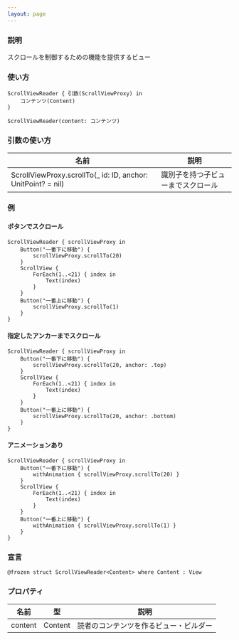 ```yaml
---
layout: page
---
```


### 説明

スクロールを制御するための機能を提供するビュー

### 使い方

    ScrollViewReader { 引数(ScrollViewProxy) in
        コンテンツ(Content)
    }

    ScrollViewReader(content: コンテンツ)

### 引数の使い方

| 名前 | 説明 |
|-----|------|
| ScrollViewProxy.scrollTo(_ id: ID, anchor: UnitPoint? = nil) | 識別子を持つ子ビューまでスクロール |


### 例

#### ボタンでスクロール

    ScrollViewReader { scrollViewProxy in
        Button("一番下に移動") {
            scrollViewProxy.scrollTo(20)
        }
        ScrollView {
            ForEach(1..<21) { index in
                Text(index)
            }
        }
        Button("一番上に移動") {
            scrollViewProxy.scrollTo(1)
        }
    }

#### 指定したアンカーまでスクロール

    ScrollViewReader { scrollViewProxy in
        Button("一番下に移動") {
            scrollViewProxy.scrollTo(20, anchor: .top)
        }
        ScrollView {
            ForEach(1..<21) { index in
                Text(index)
            }
        }
        Button("一番上に移動") {
            scrollViewProxy.scrollTo(20, anchor: .bottom)
        }
    }

#### アニメーションあり

    ScrollViewReader { scrollViewProxy in
        Button("一番下に移動") {
            withAnimation { scrollViewProxy.scrollTo(20) }
        }
        ScrollView {
            ForEach(1..<21) { index in
                Text(index)
            }
        }
        Button("一番上に移動") {
            withAnimation { scrollViewProxy.scrollTo(1) }
        }
    }

### 宣言

    @frozen struct ScrollViewReader<Content> where Content : View

### プロパティ

| 名前      | 型       | 説明                  |
| ------- | ------- | ------------------- |
| content | Content | 読者のコンテンツを作るビュー・ビルダー |
